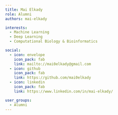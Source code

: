 ```yaml
---
title: Mai Elkady
role: Alumni
authors: mai-elkady

interests:
  - Machine Learning
  - Deep Learning
  - Computational Biology & Bioinformatics

social:
  - icon: envelope
    icon_pack: fab
    link: mailto://mai0elkady@gmail.com
  - icon: github
    icon_pack: fab
    link: https://github.com/mai0elkady
  - icon: linkedin
    icon_pack: fab
    link: https://www.linkedin.com/in/mai-elkady/

user_groups:
  - Alumni
---
```

